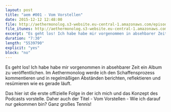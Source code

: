 ```yaml
---
layout: post
title: "aem #001 - Vom Vorstellen"
date: 2015-12-12 12:48:00
file: http://aethermonolog.s3-website.eu-central-1.amazonaws.com/episodes/aethermonolog-001.mp3
file_itunes: http://aethermonolog.s3-website.eu-central-1.amazonaws.com/episodes/aethermonolog-001.m4a
excerpt: "Es geht los! Ich habe habe mir vorgenommen in absehbarer Zeit ein Album zu veröffentlichen. Im &quot;Aethermonolog&quot; werde ich den Schaffensprozess kommentieren und in regelmäßigen Abständen berichten, reflektieren und resümieren wie es gerade läuft."
duration: "7:30"
length: "5539790"
explicit: "yes"
block: "no"
---
```


Es geht los! Ich habe habe mir vorgenommen in absehbarer Zeit ein Album zu veröffentlichen. Im Aethermonolog werde ich den Schaffensprozess kommentieren und in regelmäßigen Abständen berichten, reflektieren und resümieren wie es gerade läuft.

Das hier ist die erste offizielle Folge in der ich mich und das Konzept des Podcasts vorstelle. Daher auch der Titel - Vom Vorstellen - Wie ich darauf nur gekommen bin? Ganz großes Tennis!
